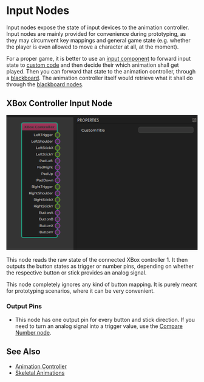 # Input Nodes

Input nodes expose the state of input devices to the animation controller. Input nodes are mainly provided for convenience during prototyping, as they may circumvent key mappings and general game state (e.g. whether the player is even allowed to move a character at all, at the moment).

For a proper game, it is better to use an [input component](../../../input/input-component.md) to forward input state to [custom code](../../../custom-code/custom-code-overview.md) and then decide their which animation shall get played. Then you can forward that state to the animation controller, through a [blackboard](../../../Miscellaneous/blackboards.md). The animation controller itself would retrieve what it shall do through the [blackboard nodes](anim-nodes-blackboard.md).

## XBox Controller Input Node

![Controller.png](./media/Controller.png)

This node reads the raw state of the connected XBox controller 1. It then outputs the button states as trigger or number pins, depending on whether the respective button or stick provides an analog signal.

This node completely ignores any kind of button mapping. It is purely meant for prototyping scenarios, where it can be very convenient.

### Output Pins

* This node has one output pin for every button and stick direction. If you need to turn an analog signal into a trigger value, use the [Compare Number node](anim-nodes-logic-math.md).

## See Also


* [Animation Controller](Animation-Controller.md)
* [Skeletal Animations](Skeletal-Animation.md)

